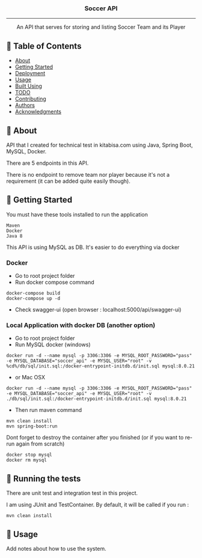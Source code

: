 
<h3 align="center">Soccer API</h3>


---

<p align="center"> An API that serves for storing and listing Soccer Team and its Player
    <br> 
</p>

## 📝 Table of Contents
- [About](#about)
- [Getting Started](#getting_started)
- [Deployment](#deployment)
- [Usage](#usage)
- [Built Using](#built_using)
- [TODO](../TODO.md)
- [Contributing](../CONTRIBUTING.md)
- [Authors](#authors)
- [Acknowledgments](#acknowledgement)

## 🧐 About <a name = "about"></a>
API that I created for technical test in kitabisa.com using Java, Spring Boot, MySQL, Docker.

There are 5 endpoints in this API.

There is no endpoint to remove team nor player because it's not a requirement (it can be added quite easily though).


## 🏁 Getting Started <a name = "getting_started"></a>
You must have these tools installed to run the application
```
Maven
Docker
Java 8
```

This API is using MySQL as DB.
It's easier to do everything via docker

### Docker
- Go to root project folder
- Run docker compose command
```
docker-compose build
docker-compose up -d
```
- Check swagger-ui (open browser : localhost:5000/api/swagger-ui)



### Local Application with docker DB (another option)
- Go to root project folder
- Run MySQL docker (windows)
```
docker run -d --name mysql -p 3306:3306 -e MYSQL_ROOT_PASSWORD="pass" -e MYSQL_DATABASE="soccer_api" -e MYSQL_USER="root" -v %cd%/db/sql/init.sql:/docker-entrypoint-initdb.d/init.sql mysql:8.0.21
```
- or Mac OSX
```
docker run -d --name mysql -p 3306:3306 -e MYSQL_ROOT_PASSWORD="pass" -e MYSQL_DATABASE="soccer_api" -e MYSQL_USER="root" -v ./db/sql/init.sql:/docker-entrypoint-initdb.d/init.sql mysql:8.0.21
```

- Then run maven command

```
mvn clean install
mvn spring-boot:run
```

Dont forget to destroy the container after you finished (or if you want to re-run again from scratch)
```
docker stop mysql
docker rm mysql
```

## 🔧 Running the tests <a name = "tests"></a>
There are unit test and integration test in this project.

I am using JUnit and TestContainer.
By default, it will be called if you run :
```
mvn clean install
```

## 🎈 Usage <a name="usage"></a>
Add notes about how to use the system.

